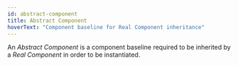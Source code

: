 ```yaml
---
id: abstract-component
title: Abstract Component
hoverText: "Component baseline for Real Component inheritance"
---
```

An *Abstract Component* is a component baseline required to be inherited by a *Real Component* in order to be instantiated.
